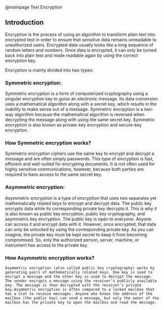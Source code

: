 @mainpage Text Encryption

## Introduction
Encryption is the process of using an algorithm to transform plain text into encrypted text in order to ensure that sensitive data remains unreadable to unauthorized users. Encrypted data usually looks like a long sequence of random letters and numbers. Once data is encrypted, it can only be turned back into plain text and made readable again by using the correct encryption key.

Encryption is mainly divided into two types:
### Symmetric encryption:
   Symmetric encryption is a form of computerized cryptography using a singular encryption key to guise an electronic message. Its data conversion uses a mathematical algorithm along with a secret key, which results in the inability to make sense out of a message. Symmetric encrpytion is a two-way algorithm because the mathematical algorithm is reversed when decrypting the message along with using the same secret key. Symmetric encryption is also known as private-key encryption and secure-key encryption.

### How Symmetric encryption works?
   Symmetric encryption ciphers use the same key to encrypt and decrypt a message and are often simply passwords. This type of encryption is fast, efficient and well-suited for encrypting documents. It is not often used for highly sensitive communications, however, because both parties are required to have access to the same secret key.
### Asymmetric encryption:
   Asymmetric encryption is a type of encryption that uses two separates yet mathematically related keys to encrypt and decrypt data. The public key encrypts data while its corresponding private key decrypts it. This is why it is also known as public key encryption, public key cryptography, and asymmetric key encryption.   The public key is open to everyone. Anyone can access it and encrypt data with it. However, once encrypted, that data can only be unlocked by using the corresponding private key. As you can imagine, the private key must be kept secret to keep it from becoming compromised. So, only the authorized person, server, machine, or instrument has access to the private key.

### How Asymmetric encryption works?
    Asymmetric encryption (also called public key cryptography) works by generating pairs of mathematically related keys. One key is used to encrypt a message and the other key is used to decrypt the message. The sender encrypts a message using the receiver’s publicly available key. The message is then decrypted with the receiver’s private key.Asymmetric encryption is often compared to a locked mailbox that has a slot to receive messages. Anyone who knows the address of the mailbox (the public key) can send a message, but only the owner of the mailbox has the private key to open the mailbox and read the message.


